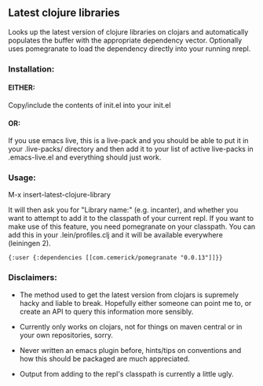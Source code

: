 ## Latest clojure libraries

Looks up the latest version of clojure libraries on clojars and automatically
populates the buffer with the appropriate dependency vector. Optionally uses
pomegranate to load the dependency directly into your running nrepl.

### Installation:

#### EITHER:

Copy/include the contents of init.el into your init.el

#### OR:

If you use emacs live, this is a live-pack and you should be able to put it in
your .live-packs/ directory and then add it to your list of active live-packs in
.emacs-live.el and everything should just work.

### Usage:

M-x insert-latest-clojure-library

It will then ask you for "Library name:" (e.g. incanter), and whether you want to
attempt to add it to the classpath of your current repl. If you want to make use of
this feature, you need pomegranate on your classpath. You can add this in your
.lein/profiles.clj and it will be available everywhere (leiningen 2).

    {:user {:dependencies [[com.cemerick/pomegranate "0.0.13"]]}}


### Disclaimers:

* The method used to get the latest version from clojars is supremely hacky and
liable to break. Hopefully either someone can point me to, or create an API
to query this information more sensibly.

* Currently only works on clojars, not for things on maven central or in your own
repositories, sorry.

* Never written an emacs plugin before, hints/tips on conventions and how this should
be packaged are much appreciated.

* Output from adding to the repl's classpath is currently a little ugly.
